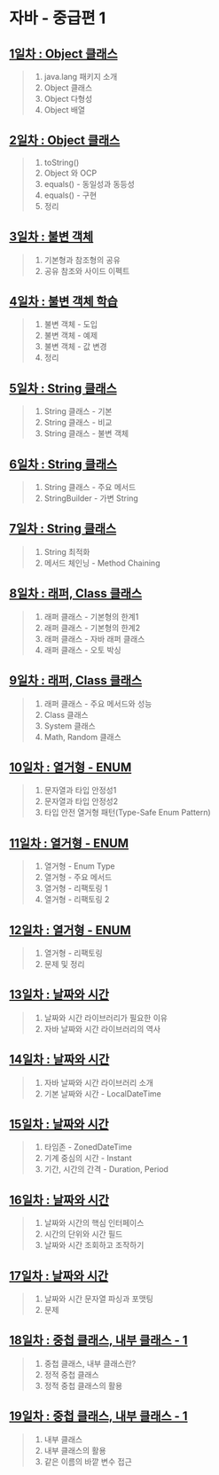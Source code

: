 # 자바 - 중급편 1

## [1일차 : Object 클래스](https://github.com/LegdayDev/Java-Middle-1/blob/master/src/resources/md/day01.md)
> 1. java.lang 패키지 소개
> 2. Object 클래스
> 3. Object 다형성
> 4. Object 배열

## [2일차 : Object 클래스](https://github.com/LegdayDev/Java-Middle-1/blob/master/src/md/day02.md)
> 1. toString()
> 2. Object 와 OCP
> 3. equals() - 동일성과 동등성
> 4. equals() - 구현
> 5. 정리

## [3일차 : 불변 객체](https://github.com/LegdayDev/Java-Middle-1/blob/master/src/md/day03.md)
> 1. 기본형과 참조형의 공유
> 2. 공유 참조와 사이드 이펙트

## [4일차 : 불변 객체 학습](https://github.com/LegdayDev/Java-Middle-1/blob/master/src/md/day04.md)
> 1. 불변 객체 - 도입
> 2. 불변 객체 - 예제
> 3. 불변 객체 - 값 변경
> 4. 정리

## [5일차 : String 클래스](https://github.com/LegdayDev/Java-Middle-1/blob/master/src/md/day05.md)
> 1. String 클래스 - 기본
> 2. String 클래스 - 비교
> 3. String 클래스 - 불변 객체

## [6일차 : String 클래스](https://github.com/LegdayDev/Java-Middle-1/blob/master/src/md/day06.md)
> 1. String 클래스 - 주요 메서드 
> 2. StringBuilder - 가변 String

## [7일차 : String 클래스](https://github.com/LegdayDev/Java-Middle-1/blob/master/src/md/day07.md)
> 1. String 최적화
> 2. 메서드 체인닝 - Method Chaining

## [8일차 : 래퍼, Class 클래스](https://github.com/LegdayDev/Java-Middle-1/blob/master/src/md/day08.md)
> 1. 래퍼 클래스 - 기본형의 한계1
> 2. 래퍼 클래스 - 기본형의 한계2
> 3. 래퍼 클래스 - 자바 래퍼 클래스
> 4. 래퍼 클래스 - 오토 박싱

## [9일차 : 래퍼, Class 클래스](https://github.com/LegdayDev/Java-Middle-1/blob/master/src/md/day09.md)
> 1. 래퍼 클래스 - 주요 메서드와 성능
> 2. Class 클래스
> 3. System 클래스 
> 4. Math, Random 클래스

## [10일차 : 열거형 - ENUM](https://github.com/LegdayDev/Java-Middle-1/blob/master/src/md/day10.md)
> 1. 문자열과 타입 안정성1
> 2. 문자열과 타입 안정성2
> 3. 타입 안전 열거형 패턴(Type-Safe Enum Pattern)

## [11일차 : 열거형 - ENUM](https://github.com/LegdayDev/Java-Middle-1/blob/master/src/md/day11.md)
> 1. 열거형 - Enum Type
> 2. 열거형 - 주요 메서드
> 3. 열거형 - 리팩토링 1
> 4. 열거형 - 리팩토링 2

## [12일차 : 열거형 - ENUM](https://github.com/LegdayDev/Java-Middle-1/blob/master/src/md/day12.md)
> 1. 열거형 - 리팩토링
> 2. 문제 및 정리

## [13일차 : 날짜와 시간](https://github.com/LegdayDev/Java-Middle-1/blob/master/src/md/day13.md)
> 1. 날짜와 시간 라이브러리가 필요한 이유
> 2. 자바 날짜와 시간 라이브러리의 역사

## [14일차 : 날짜와 시간](https://github.com/LegdayDev/Java-Middle-1/blob/master/src/md/day14.md)
> 1. 자바 날짜와 시간 라이브러리 소개
> 2. 기본 날짜와 시간 - LocalDateTime

## [15일차 : 날짜와 시간](https://github.com/LegdayDev/Java-Middle-1/blob/master/src/md/day15.md)
> 1. 타임존 - ZonedDateTime
> 2. 기계 중심의 시간 - Instant
> 3. 기간, 시간의 간격 - Duration, Period

## [16일차 : 날짜와 시간](https://github.com/LegdayDev/Java-Middle-1/blob/master/src/md/day16.md)
> 1. 날짜와 시간의 핵심 인터페이스
> 2. 시간의 단위와 시간 필드
> 3. 날짜와 시간 조회하고 조작하기

## [17일차 : 날짜와 시간](https://github.com/LegdayDev/Java-Middle-1/blob/master/src/md/day17.md)
> 1. 날짜와 시간 문자열 파싱과 포맷팅
> 2. 문제

## [18일차 : 중첩 클래스, 내부 클래스 - 1](https://github.com/LegdayDev/Java-Middle-1/blob/master/src/md/day18.md)
> 1. 중첩 클래스, 내부 클래스란?
> 2. 정적 중첩 클래스
> 3. 정적 중첩 클래스의 활용

## [19일차 : 중첩 클래스, 내부 클래스 - 1](https://github.com/LegdayDev/Java-Middle-1/blob/master/src/md/day19.md)
> 1. 내부 클래스
> 2. 내부 클래스의 활용
> 3. 같은 이름의 바깥 변수 접근
